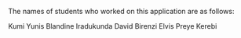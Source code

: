 The names of students who worked on this application are as follows:

Kumi Yunis
Blandine Iradukunda
David Birenzi
Elvis Preye Kerebi